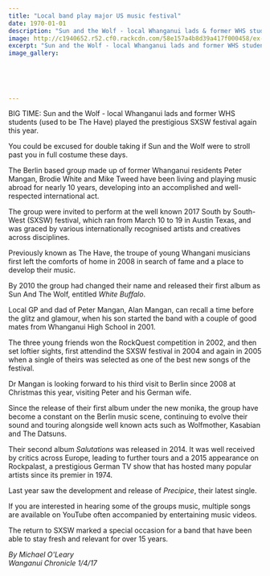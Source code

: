 ```yaml
---
title: "Local band play major US music festival"
date: 1970-01-01
description: "Sun and the Wolf - local Whanganui lads & former WHS students (used to be The Have) played the prestigious SXSW festival..."
image: http://c1940652.r52.cf0.rackcdn.com/58e157a4b8d39a417f000458/ex-whs-band-The-Have-now-Sun--the-Wolf-chron-3-April.jpg
excerpt: "Sun and the Wolf - local Whanganui lads and former WHS students (used to be The Have) played the prestigious SXSW festival again this year."
image_gallery:
    
    
    
    
    
---
```


<p><span>BIG TIME: Sun and the Wolf - local Whanganui lads&nbsp;and former WHS students (used to be The Have) played the prestigious SXSW festival again this year.</span></p>
<p>You could be excused for double taking if Sun and the Wolf were to stroll past you in full costume these days.</p>
<p>The Berlin based group made up of former Whanganui residents Peter Mangan, Brodie White and Mike Tweed have been living and playing music abroad for nearly 10 years, developing into an accomplished and well-respected international act.</p>
<p>The group were invited to perform at the well known 2017 South by South-West (SXSW) festival, which ran from March 10 to 19 in Austin Texas, and was graced by various internationally recognised artists and creatives across disciplines.</p>
<p>Previously known as The Have, the troupe of young Whangani musicians first left the comforts of home in 2008 in search of fame and a place to develop their music.</p>
<p>By 2010 the group had changed their name and released their first album as Sun And The Wolf, entitled&nbsp;<em>White Buffalo</em>.</p>
<p>Local GP and dad of Peter Mangan, Alan Mangan, can recall a time before the glitz and glamour, when his son started the band with a couple of good mates from Whanganui High School in 2001.</p>
<p>The three young friends won the RockQuest competition in 2002, and then set loftier sights, first attendind the SXSW festival in 2004 and again in 2005 when a single of theirs was selected as one of the best new songs of the festival.</p>
<p>Dr Mangan is looking forward to his third visit to Berlin since 2008 at Christmas this year, visiting Peter and his German wife.</p>
<p>Since the release of their first album under the new monika, the group have become a constant on the Berlin music scene, continuing to evolve their sound and touring alongside well known acts such as Wolfmother, Kasabian and The Datsuns.</p>
<p>Their second album&nbsp;<em>Salutations</em>&nbsp;was released in 2014. It was well received by critics across Europe, leading to further tours and a 2015 appearance on Rockpalast, a prestigious German TV show that has hosted many popular artists since its premier in 1974.</p>
<p>Last year saw the development and release of&nbsp;<em>Precipice</em>, their latest single.</p>
<p>If you are interested in hearing some of the groups music, multiple songs are available on YouTube often accompanied by entertaining music videos.</p>
<p>The return to SXSW marked a special occasion for a band that have been able to stay fresh and relevant for over 15 years.</p>
<p class="clear syndicator"><em>By Michael O'Leary</em><br /><em>Wanganui Chronicle 1/4/17&nbsp;</em></p>

